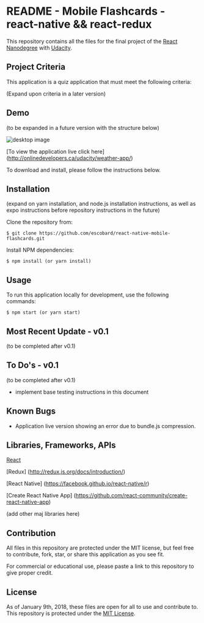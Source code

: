 # README - Mobile Flashcards - react-native && react-redux  

This repository contains all the files for the final project of the [React Nanodegree](https://www.udacity.com/course/react-nanodegree--nd019) with [Udacity](https://www.udacity.com/). 

## Project Criteria

This application is a quiz application that must meet the following criteria:

(Expand upon criteria in a later version)

## Demo

(to be expanded in a future version with the structure below)

![desktop image](https://onlinedevelopers.ca/udacity/weather-app/src/img/read-me/proj5-collage.jpg)

[To view the application live click here] (http://onlinedevelopers.ca/udacity/weather-app/)

To download and install, please follow the instructions below.

## Installation

(expand on yarn installation, and node.js installation instructions, as well as expo instructions before repository instructions in the future)


Clone the repository from: 
```
$ git clone https://github.com/escobard/react-native-mobile-flashcards.git
```

Install NPM dependencies:
```
$ npm install (or yarn install)
```

## Usage

To run this application locally for development, use the following commands:

```
$ npm start (or yarn start)
```


## Most Recent Update - v0.1
(to be completed after v0.1)

## To Do's - v0.1
(to be completed after v0.1)
- implement base testing instructions in this document

## Known Bugs
- Application live version showing an error due to bundle.js compression.

## Libraries, Frameworks, APIs

[React](https://facebook.github.io/react/)

[Redux] (http://redux.js.org/docs/introduction/)

[React Native] (https://facebook.github.io/react-native/r)

[Create React Native App] (https://github.com/react-community/create-react-native-app)

(add other maj libraries here)


## Contribution

All files in this repository are protected under the MIT license, but feel free to contribute, fork, star, or share this application as you see fit.

For commercial or educational use, please paste a link to this repository to give proper credit.

## License
As of January 9th, 2018, these files are open for all to use and contribute to. This repository is protected under the [MIT License](http://choosealicense.com/licenses/mit/).
